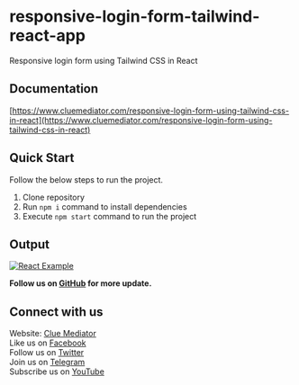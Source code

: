 # responsive-login-form-tailwind-react-app

Responsive login form using Tailwind CSS in React

## Documentation

[https://www.cluemediator.com/responsive-login-form-using-tailwind-css-in-react](https://www.cluemediator.com/responsive-login-form-using-tailwind-css-in-react)

## Quick Start

Follow the below steps to run the project.

1. Clone repository
2. Run `npm i` command to install dependencies
3. Execute `npm start` command to run the project

## Output

[![React Example](https://www.cluemediator.com/wp-content/uploads/2023/04/output-responsive-login-form-using-tailwind-css-in-react-clue-mediator.gif)](https://www.cluemediator.com/responsive-login-form-using-tailwind-css-in-react)

**Follow us on [GitHub](https://github.com/cluemediator) for more update.**

## Connect with us

Website: [Clue Mediator](https://www.cluemediator.com)  
Like us on [Facebook](https://www.facebook.com/thecluemediator)  
Follow us on [Twitter](https://twitter.com/cluemediator)  
Join us on [Telegram](https://t.me/cluemediator)  
Subscribe us on [YouTube](https://www.youtube.com/ClueMediator)